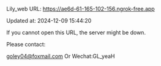 Lily_web URL: https://ae6d-61-165-102-156.ngrok-free.app

Updated at: 2024-12-09 15:44:20

If you cannot open this URL, the server might be down.

Please contact: 

goley04@foxmail.com Or Wechat:GL_yeaH